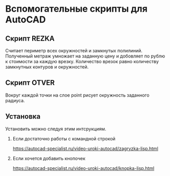 # Вспомогательные скрипты для AutoCAD

## Скрипт REZKA
Считает периметр всех окружностей и замкнутых полилиний. Полученный метраж умножает на заданную цену и добовляет по рублю к стоимости за каждую врезку. Количество врезок равно количеству замкнутных контуров и окружностей.

## Скрипт OTVER
Вокруг каждой точки на слое point рисует окружность заданного радиуса.

## Установка

Установить можно следуя этим интсрукциям.

1. Если достаточно работы с командной строкой 

    https://autocad-specialist.ru/video-uroki-autocad/zagryzka-lisp.html

1. Если хочется добавить кнопочек 

    https://autocad-specialist.ru/video-uroki-autocad/knopka-lisp.html